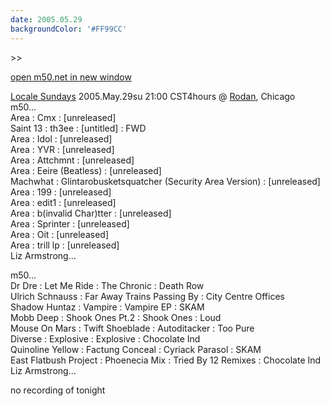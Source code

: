 ```yaml
---
date: 2005.05.29
backgroundColor: '#FF99CC'
---
```


\>>

[open m50.net in new window](http://m50.net/)

[Locale Sundays](http://www.localeevents.com/) 2005.May.29su 21:00 CST4hours @ [Rodan](http://www.rodan.ws/), Chicago  
m50...  
Area : Cmx : \[unreleased\]  
Saint 13 : th3ee : \[untitled\] : FWD  
Area : Idol : \[unreleased\]  
Area : YVR : \[unreleased\]  
Area : Attchmnt : \[unreleased\]  
Area : Eeire (Beatless) : \[unreleased\]  
Machwhat : Glintarobusketsquatcher (Security Area Version) : \[unreleased\]  
Area : 199 : \[unreleased\]  
Area : edit1 : \[unreleased\]  
Area : b(invalid Char)tter : \[unreleased\]  
Area : Sprinter : \[unreleased\]  
Area : Oit : \[unreleased\]  
Area : trill lp : \[unreleased\]  
Liz Armstrong...  


m50...  
Dr Dre : Let Me Ride : The Chronic : Death Row  
Ulrich Schnauss : Far Away Trains Passing By : City Centre Offices  
Shadow Huntaz : Vampire : Vampire EP : SKAM  
Mobb Deep : Shook Ones Pt.2 : Shook Ones : Loud  
Mouse On Mars : Twift Shoeblade : Autoditacker : Too Pure  
Diverse : Explosive : Explosive : Chocolate Ind  
Quinoline Yellow : Factung Conceal : Cyriack Parasol : SKAM  
East Flatbush Project : Phoenecia Mix : Tried By 12 Remixes : Chocolate Ind  
Liz Armstrong...  


no recording of tonight